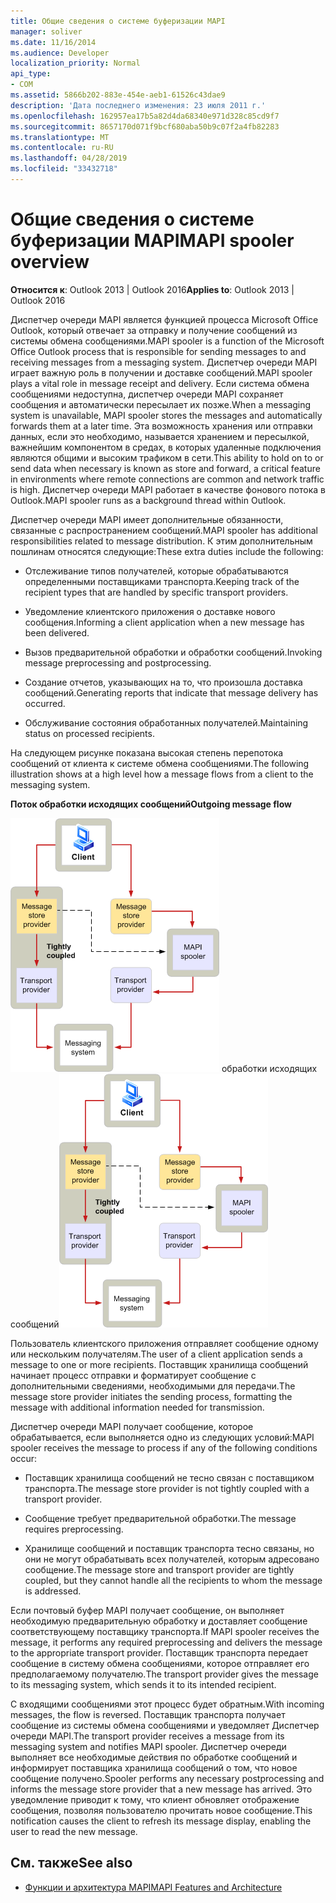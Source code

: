 ```yaml
---
title: Общие сведения о системе буферизации MAPI
manager: soliver
ms.date: 11/16/2014
ms.audience: Developer
localization_priority: Normal
api_type:
- COM
ms.assetid: 5866b202-883e-454e-aeb1-61526c43dae9
description: 'Дата последнего изменения: 23 июля 2011 г.'
ms.openlocfilehash: 162957ea17b5a82d4da68340e971d328c85cd9f7
ms.sourcegitcommit: 8657170d071f9bcf680aba50b9c07f2a4fb82283
ms.translationtype: MT
ms.contentlocale: ru-RU
ms.lasthandoff: 04/28/2019
ms.locfileid: "33432718"
---
```

# <a name="mapi-spooler-overview"></a><span data-ttu-id="f4e39-103">Общие сведения о системе буферизации MAPI</span><span class="sxs-lookup"><span data-stu-id="f4e39-103">MAPI spooler overview</span></span>
  
<span data-ttu-id="f4e39-104">**Относится к**: Outlook 2013 | Outlook 2016</span><span class="sxs-lookup"><span data-stu-id="f4e39-104">**Applies to**: Outlook 2013 | Outlook 2016</span></span> 
  
<span data-ttu-id="f4e39-105">Диспетчер очереди MAPI является функцией процесса Microsoft Office Outlook, который отвечает за отправку и получение сообщений из системы обмена сообщениями.</span><span class="sxs-lookup"><span data-stu-id="f4e39-105">MAPI spooler is a function of the Microsoft Office Outlook process that is responsible for sending messages to and receiving messages from a messaging system.</span></span> <span data-ttu-id="f4e39-106">Диспетчер очереди MAPI играет важную роль в получении и доставке сообщений.</span><span class="sxs-lookup"><span data-stu-id="f4e39-106">MAPI spooler plays a vital role in message receipt and delivery.</span></span> <span data-ttu-id="f4e39-107">Если система обмена сообщениями недоступна, диспетчер очереди MAPI сохраняет сообщения и автоматически пересылает их позже.</span><span class="sxs-lookup"><span data-stu-id="f4e39-107">When a messaging system is unavailable, MAPI spooler stores the messages and automatically forwards them at a later time.</span></span> <span data-ttu-id="f4e39-108">Эта возможность хранения или отправки данных, если это необходимо, называется хранением и пересылкой, важнейшим компонентом в средах, в которых удаленные подключения являются общими и высоким трафиком в сети.</span><span class="sxs-lookup"><span data-stu-id="f4e39-108">This ability to hold on to or send data when necessary is known as store and forward, a critical feature in environments where remote connections are common and network traffic is high.</span></span> <span data-ttu-id="f4e39-109">Диспетчер очереди MAPI работает в качестве фонового потока в Outlook.</span><span class="sxs-lookup"><span data-stu-id="f4e39-109">MAPI spooler runs as a background thread within Outlook.</span></span>
  
<span data-ttu-id="f4e39-110">Диспетчер очереди MAPI имеет дополнительные обязанности, связанные с распространением сообщений.</span><span class="sxs-lookup"><span data-stu-id="f4e39-110">MAPI spooler has additional responsibilities related to message distribution.</span></span> <span data-ttu-id="f4e39-111">К этим дополнительным пошлинам относятся следующие:</span><span class="sxs-lookup"><span data-stu-id="f4e39-111">These extra duties include the following:</span></span>
  
- <span data-ttu-id="f4e39-112">Отслеживание типов получателей, которые обрабатываются определенными поставщиками транспорта.</span><span class="sxs-lookup"><span data-stu-id="f4e39-112">Keeping track of the recipient types that are handled by specific transport providers.</span></span>
    
- <span data-ttu-id="f4e39-113">Уведомление клиентского приложения о доставке нового сообщения.</span><span class="sxs-lookup"><span data-stu-id="f4e39-113">Informing a client application when a new message has been delivered.</span></span>
    
- <span data-ttu-id="f4e39-114">Вызов предварительной обработки и обработки сообщений.</span><span class="sxs-lookup"><span data-stu-id="f4e39-114">Invoking message preprocessing and postprocessing.</span></span>
    
- <span data-ttu-id="f4e39-115">Создание отчетов, указывающих на то, что произошла доставка сообщений.</span><span class="sxs-lookup"><span data-stu-id="f4e39-115">Generating reports that indicate that message delivery has occurred.</span></span>
    
- <span data-ttu-id="f4e39-116">Обслуживание состояния обработанных получателей.</span><span class="sxs-lookup"><span data-stu-id="f4e39-116">Maintaining status on processed recipients.</span></span>
    
<span data-ttu-id="f4e39-117">На следующем рисунке показана высокая степень перепотока сообщений от клиента к системе обмена сообщениями.</span><span class="sxs-lookup"><span data-stu-id="f4e39-117">The following illustration shows at a high level how a message flows from a client to the messaging system.</span></span>
  
<span data-ttu-id="f4e39-118">**Поток обработки исходящих сообщений**</span><span class="sxs-lookup"><span data-stu-id="f4e39-118">**Outgoing message flow**</span></span>
  
<span data-ttu-id="f4e39-119">![Исходящий](media/amapi_46.gif "процесс") обработки исходящих сообщений</span><span class="sxs-lookup"><span data-stu-id="f4e39-119">![Outgoing message flow](media/amapi_46.gif "Outgoing message flow")</span></span>
  
<span data-ttu-id="f4e39-120">Пользователь клиентского приложения отправляет сообщение одному или нескольким получателям.</span><span class="sxs-lookup"><span data-stu-id="f4e39-120">The user of a client application sends a message to one or more recipients.</span></span> <span data-ttu-id="f4e39-121">Поставщик хранилища сообщений начинает процесс отправки и форматирует сообщение с дополнительными сведениями, необходимыми для передачи.</span><span class="sxs-lookup"><span data-stu-id="f4e39-121">The message store provider initiates the sending process, formatting the message with additional information needed for transmission.</span></span>
  
<span data-ttu-id="f4e39-122">Диспетчер очереди MAPI получает сообщение, которое обрабатывается, если выполняется одно из следующих условий:</span><span class="sxs-lookup"><span data-stu-id="f4e39-122">MAPI spooler receives the message to process if any of the following conditions occur:</span></span>
  
- <span data-ttu-id="f4e39-123">Поставщик хранилища сообщений не тесно связан с поставщиком транспорта.</span><span class="sxs-lookup"><span data-stu-id="f4e39-123">The message store provider is not tightly coupled with a transport provider.</span></span>
    
- <span data-ttu-id="f4e39-124">Сообщение требует предварительной обработки.</span><span class="sxs-lookup"><span data-stu-id="f4e39-124">The message requires preprocessing.</span></span>
    
- <span data-ttu-id="f4e39-125">Хранилище сообщений и поставщик транспорта тесно связаны, но они не могут обрабатывать всех получателей, которым адресовано сообщение.</span><span class="sxs-lookup"><span data-stu-id="f4e39-125">The message store and transport provider are tightly coupled, but they cannot handle all the recipients to whom the message is addressed.</span></span>
    
<span data-ttu-id="f4e39-126">Если почтовый буфер MAPI получает сообщение, он выполняет необходимую предварительную обработку и доставляет сообщение соответствующему поставщику транспорта.</span><span class="sxs-lookup"><span data-stu-id="f4e39-126">If MAPI spooler receives the message, it performs any required preprocessing and delivers the message to the appropriate transport provider.</span></span> <span data-ttu-id="f4e39-127">Поставщик транспорта передает сообщение в систему обмена сообщениями, которое отправляет его предполагаемому получателю.</span><span class="sxs-lookup"><span data-stu-id="f4e39-127">The transport provider gives the message to its messaging system, which sends it to its intended recipient.</span></span>
  
<span data-ttu-id="f4e39-128">С входящими сообщениями этот процесс будет обратным.</span><span class="sxs-lookup"><span data-stu-id="f4e39-128">With incoming messages, the flow is reversed.</span></span> <span data-ttu-id="f4e39-129">Поставщик транспорта получает сообщение из системы обмена сообщениями и уведомляет Диспетчер очереди MAPI.</span><span class="sxs-lookup"><span data-stu-id="f4e39-129">The transport provider receives a message from its messaging system and notifies MAPI spooler.</span></span> <span data-ttu-id="f4e39-130">Диспетчер очереди выполняет все необходимые действия по обработке сообщений и информирует поставщика хранилища сообщений о том, что новое сообщение получено.</span><span class="sxs-lookup"><span data-stu-id="f4e39-130">Spooler performs any necessary postprocessing and informs the message store provider that a new message has arrived.</span></span> <span data-ttu-id="f4e39-131">Это уведомление приводит к тому, что клиент обновляет отображение сообщения, позволяя пользователю прочитать новое сообщение.</span><span class="sxs-lookup"><span data-stu-id="f4e39-131">This notification causes the client to refresh its message display, enabling the user to read the new message.</span></span>
  
## <a name="see-also"></a><span data-ttu-id="f4e39-132">См. также</span><span class="sxs-lookup"><span data-stu-id="f4e39-132">See also</span></span>

- [<span data-ttu-id="f4e39-133">Функции и архитектура MAPI</span><span class="sxs-lookup"><span data-stu-id="f4e39-133">MAPI Features and Architecture</span></span>](mapi-features-and-architecture.md)

